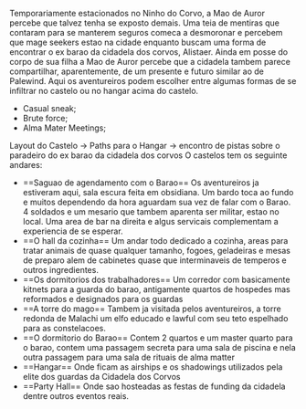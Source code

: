 Temporariamente estacionados no Ninho do Corvo, a Mao de Auror percebe que talvez tenha se exposto demais. Uma teia de mentiras que contaram para se manterem seguros comeca a desmoronar e percebem que mage seekers estao na cidade enquanto buscam uma forma de encontrar o ex barao da cidadela dos corvos, Alistaer. Ainda em posse do corpo de sua filha a Mao de Auror percebe que a cidadela tambem parece compartilhar, aparentemente, de um presente e futuro similar ao de Palewind.
Aqui os aventureiros podem escolher entre algumas formas de se infiltrar no castelo ou no hangar acima do castelo.
- Casual sneak;
- Brute force;
- Alma Mater Meetings;
  
Layout do Castelo → Paths para o Hangar → encontro de pistas sobre o paradeiro do ex barao da cidadela dos corvos
O castelos tem os seguinte andares:
- ==Saguao de agendamento com o Barao==
Os aventureiros ja estiveram aqui, sala escura feita em obsidiana. Um bardo toca ao fundo e muitos dependendo da hora aguardam sua vez de falar com o Barao. 4 soldados e um mesario que tambem aparenta ser militar, estao no local. Uma area de bar na direita e algus servicais complementam a experiencia de se esperar.
- ==O hall da cozinha==
Um andar todo dedicado a cozinha, areas para tratar animais de quase qualquer tamanho, fogoes, geladeiras e mesas de preparo alem de cabinetes quase que interminaveis de temperos e outros ingredientes.
- ==Os dormitorios dos trabalhadores==
Um corredor com basicamente kitnets para a guarda do barao, antigamente quartos de hospedes mas reformados e designados para os guardas
- ==A torre do mago==
Tambem ja visitada pelos aventureiros, a torre redonda de Malachi um elfo educado e lawful com seu teto espelhado para as constelacoes.
- ==O dormitorio do Barao==
Contem 2 quartos e um master quarto para o barao, contem uma passagem secreta para uma sala de piscina e nela outra passagem para uma sala de rituais de alma matter
- ==Hangar==
Onde ficam as airships e os shadowings utilizados pela elite dos guardas da Cidadela dos Corvos
- ==Party Hall==
Onde sao hosteadas as festas de funding da cidadela dentre outros eventos reais.